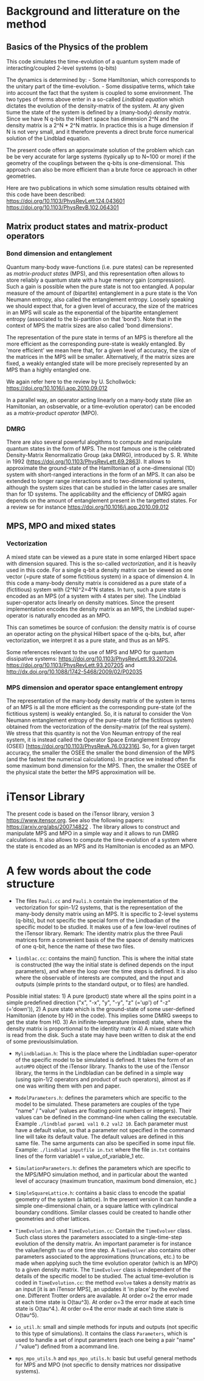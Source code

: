 
# Background and litterature on the method

## Basics of the Physics of the problem

This code simulates the time-evolution of a quantum system made of interacting/coupled  2-level systems (q-bits)

The dynamics is determined by:
    - Some Hamiltonian, which corresponds to the unitary part of the time-evolution.
    - Some dissipative terms, which take into account the fact that the system is coupled to some environment.
The two types of terms above enter in a so-called *Lindblad equation* which dictates the evolution of the density-matrix of the system.
At any given tiume the state of the system is defined by a (many-body) *density matrix*. Since we have N q-bits the Hilbert space has dimension 2^N and the density matrix is a 2^N * 2^N matrix. In practice this is a huge dimension if N is not very small, and it therefore prevents a direct brute force numerical solution of the Lindblad equation.

The present code offers an approximate solution of the problem which can be  be very accurate for large systems (typically up to N~100 or more) if the geometry of the couplings between the q-bits is one-dimensional. This approach can also be more efficient than a brute force ce approach in other geometries.

Here are two publications in which some simulation results obtained with this code have been described:
https://doi.org/10.1103/PhysRevLett.124.043601
https://doi.org/10.1103/PhysRevB.102.064301

## Matrix product states and matrix-product operators


### Bond dimension and entanglement
Quantum many-body wave-functions (i.e. pure states) can be represented as *matrix-product states* (MPS), and this representation often allows to store reliably a quantum state with a huge memory gain (compression). Such a gain is possible when the pure state is not too entangled. A popular measure of the amount of (bipartite) entanglement in a pure state is the Von Neumann  entropy, also called the entanglement entropy.
Loosely speaking we should expect that, for a given level of accuracy, the size of the matrices in an MPS will scale as the exponential of the bipartite entanglement entropy (associated to the bi-partition on that 'bond'). Note that in the context of MPS the matrix sizes are also called 'bond dimensions'.

The representation of the pure state  in terms of an MPS is therefore all the more efficient as the corresponding pure-state is weakly entangled. By 'more efficient' we mean here that, for a given level of accuracy, the size of the matrices in the MPS will be smaller. Alternatively, if the matrix sizes are fixed, a weakly entangled state will be more precisely represented by an MPS than a highly entangled one.

We again refer here to the review by U. Schollwöck: https://doi.org/10.1016/j.aop.2010.09.012

In a parallel way, an operator acting linearly on a many-body state (like an Hamiltonian, an osbservable, or a time-evolution operator) can be encoded as a *matrix-product operator* (MPO).  

### DMRG
There are also several powerful alogithms to compute and manipulate quantum states in the form of MPS. The most famous one is the celebrated Density-Matrix Renormalizatio Group (aka DMRG), introduced by S. R. White in 1992 (https://doi.org/10.1103/PhysRevLett.69.2863). It allows to approximate the ground-state of the Hamiltonian of a one-dimensional (1D) system with short-ranged interactions in the form of an MPS. It can also be extended to longer range interactions and to two-dimensional systems, although the system sizes that can be studied in the latter cases are smaller than for 1D systems. The applicability and the efficiency of DMRG again depends on the amount of entanglement present in the targetted states.
For a review se for instance https://doi.org/10.1016/j.aop.2010.09.012

## MPS, MPO and mixed states

### Vectorization

A mixed state can be viewed as a pure state in some enlarged Hibert space with dimension squared. This is the so-called *vectorization*, and it is heavily used in this code. For a single q-bit a density matrix can  be viewed as one vector (=pure state of some fictitious system) in a space of dimension 4.  In this code a many-body density matrix is considered as a pure state of a (fictitious) system with (2^N)^2=4^N states.  In turn, such a pure state is encoded as an MPS (of a system with 4 states per site).  The Lindblad super-operator acts linearly on density matrices. Since the present implementation encodes the density matrix as an MPS, the Lindblad super-operator is naturally encoded as an MPO.

This can sometimes be source of confusion: the density matrix is of course an operator acting on the physical Hilbert space of the q-bits, but, after vectorization, we interpret it as a pure state, and thus as an MPS. 

Some references relevant to the use of MPS and MPO for quantum dissipative systems: https://doi.org/10.1103/PhysRevLett.93.207204, https://doi.org/10.1103/PhysRevLett.93.207205 and http://dx.doi.org/10.1088/1742-5468/2009/02/P02035


### MPS dimension and operator space entanglement entropy

The representation of the many-body density matrix of the system in terms of an MPS is all the more efficient as the corresponding pure-state (of the fictitious system) is weakly entangled.  So, it is natural to consider the  Von Neumann entanglement entropy of the pure-state (of the fictitious system) obtained from the vectorization of the density-matrix (of the real system). We stress that this quantity is not the Von Neuman entropy of the real system, it is instead called the Operator Space Entanglement Entropy (OSEE) [https://doi.org/10.1103/PhysRevA.76.032316]. So, for a given target accuracy, the smaller the OSEE the smaller the bond dimension of the MPS (and the fastest the numerical calculations). In practice we instead often fix some maximum bond dimension for the MPS. Then,  the  smaller the OSEE of the physical state the better the MPS approximation will be.

# iTensor Library

The present code is based on the iTensor library, version 3 https://www.itensor.org.
See also the following papers: https://arxiv.org/abs/2007.14822 . The library allows to construct and manipulate MPS and MPO in a simple way and it allows to run DMRG calculations. It also allows to compute the time-evolution of a system where the state is encoded as an MPS and its Hamiltonian is encoded as an MPO.

# A few words about the code structure

* The files `Pauli.cc` and `Pauli.h` contain the implementation of the vectorization for spin-1/2 systems, that is the representation of the many-body density matrix using an MPS. It is specific to 2-level systems (q-bits), but not specific the special form of the Lindbadian of the specific model to be studied. It makes use of a few low-level routines of the iTensor library. Remark: The identity matrix plus the three Pauli matrices form a convenient basis of the the space of density matricxes of one q-bit, hence the name of these two files. 

* `lindblac.cc`: contains the main() function. This is where the initial state is constructed (the way the initial state is defined depends on the input parameters), and where the loop over the time steps is defined. It is also where the observable of interests are computed, and the input and outputs (simple prints to the standard output, or to files) are handled.

Possible initial states: 1) A pure (product) state where all the spins point in a simple predefined direction ("x", "-x", "y", "-y", "z" (='up') of "-z" (='down')), 2) A pure state which is the ground-state of some user-defined Hamiltonian (denote by H0 in the code). This implies some DMRG sweeps to get the state from H0. 3) An inifinite-temperature (mixed) state, where the density matrix is proportionnal to the identity matrix 4) A mixed state which is read from the disk. Such a state may have been written to disk at the end of some previouslsimulation.

* `Mylindbladian.h`: This is the place where the Lindbladian super-operator of the specific model to be simulated is defined. It takes the form of an `autoMPO` object of the iTensor library. Thanks to the use of the iTensor library, the terms in the Lindbladian can be defined in a simple way (using spin-1/2 operators and product of such operators), almost as if one was writing them with pen and paper.

* `ModelParameters.h`: defines the parameters which are specific to the model to be simulated. These parameters are couples of the type "name" / "value" (values are floating point numbers or integers). Their values can be defined in the command-line when calling the executable. Example `./lindblad param1 val1 0.2 val2 10`. Each parameter must have a default value, so that a parameter not specified in the command line will take its default value. The default values are defined in this same file. The same arguments can also be specified in some input file. Example:  `./lindblad inputfile in.txt` where the file `in.txt` contains lines of the form variable1 = value_of_variable_1 etc. 

* `SimulationParameters.h`: defines the parameters which are specific to the MPS/MPO simulation method, and in particular about the wanted level of  accuracy (maximum truncation, maximum bond dimension, etc.)    

* `SimpleSquareLattice.h`: contains a basic class to encode the spatial geometry of the system (a lattice). In the present version it can handle a simple one-dimensional chain, or a square lattice with cylindrical boundary conditions. Similar classes could be created to handle other geometries and other lattices. 

* `TimeEvolution.h` and `TimeEvolution.cc`: Contain the `TimeEvolver` class. Such class stores the parameters associated to a single-time-step evolution of the density matrix. An important parameter is for instance the value/length `tau` of one  time step. A `TimeEvolver` also contains other parameters associated to the approximations (truncations, etc.) to be made when applying such the time evolution operator (which is an MPO) to a given density matrix. The `TimeEvolver` class is independent of the details of the specific model to be studied. The actual time-evolution is coded in `TimeEvolution.cc`: the method `evolve` takes a density matrix as an input [it is an iTensor MPS], an updates it 'in place' by the evolved one. Different Trotter orders are available. At order o=2 the error made at each time state is O(tau^3). At order o=3 the error made at each time state is O(tau^4.). At order o=4 the error made at each time state is O(tau^5).

* `io_util.h`: small and  simple methods for inputs and outputs (not specific to this type of simulations). It contains the class `Parameters`, which is used to handle a set of input parameters (each one being a pair "name" / "value") defined from a acommand line.

* `mps_mpo_utils.h` and `mps_mpo_utils.h`: basic but useful general methods for MPS and MPO (not specific to density matrices nor dissipative systems).
